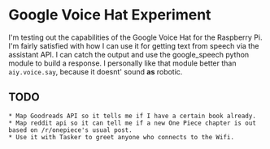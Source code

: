 # Google Voice Hat Experiment


I'm testing out the capabilities of the Google Voice Hat for the Raspberry Pi. I'm fairly satisfied with how I can use it 
for getting text from speech via the assistant API. I can catch the output and use the google_speech python module to build a response.
I personally like that module better than ``aiy.voice.say``, because it doesnt' sound **as** robotic.

## TODO

    * Map Goodreads API so it tells me if I have a certain book already.
    * Map reddit api so it can tell me if a new One Piece chapter is out based on /r/onepiece's usual post.
    * Use it with Tasker to greet anyone who connects to the Wifi.


